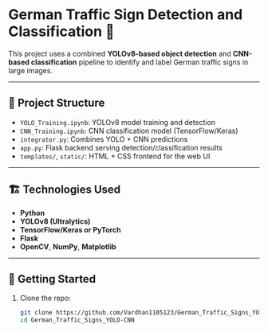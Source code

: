 # German Traffic Sign Detection and Classification 🚦

This project uses a combined **YOLOv8-based object detection** and **CNN-based classification** pipeline to identify and label German traffic signs in large images.

---

## 🧠 Project Structure

- `YOLO_Training.ipynb`: YOLOv8 model training and detection
- `CNN_Training.ipynb`: CNN classification model (TensorFlow/Keras)
- `integrator.py`: Combines YOLO + CNN predictions
- `app.py`: Flask backend serving detection/classification results
- `templates/`, `static/`: HTML + CSS frontend for the web UI

---

## 🏗️ Technologies Used

- **Python**
- **YOLOv8 (Ultralytics)**
- **TensorFlow/Keras or PyTorch**
- **Flask**
- **OpenCV**, **NumPy**, **Matplotlib**

---

## 🚀 Getting Started

1. Clone the repo:
   ```bash
   git clone https://github.com/Vardhan1105123/German_Traffic_Signs_YOLO-CNN.git
   cd German_Traffic_Signs_YOLO-CNN
